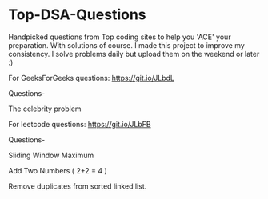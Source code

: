 # Top-DSA-Questions
Handpicked questions from Top coding sites to help you 'ACE' your preparation. With solutions of course.
I made this project to improve my consistency.
I solve problems daily but upload them on the weekend or later :)

For GeeksForGeeks questions: https://git.io/JLbdL

Questions-

The celebrity problem


For leetcode questions: https://git.io/JLbFB

Questions-

Sliding Window Maximum

Add Two Numbers ( 2+2 = 4 )

Remove duplicates from sorted linked list.
